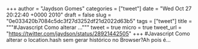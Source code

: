 
+++
author = "Jaydson Gomes"
categories = ["tweet"]
date = "Wed Oct 27 20:22:40 +0000 2010"
draft = false
slug = "0e033420b7084c5dc3f27d3252df21d2022d63b5"
tags = ["tweet"]
title = """#Javascript Como alterar ..."""
tweet = true
micro = true
tweet_url = "https://twitter.com/jaydson/status/28921442505"
+++
#Javascript Como alterar o location.hash sem gerar histórico no Browser?Ah pois é...
